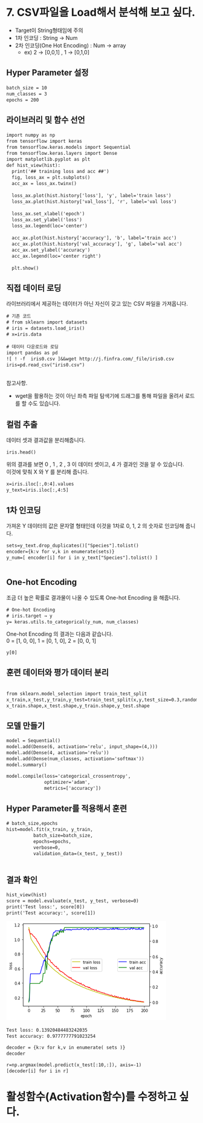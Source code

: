 # 7. CSV파일을 Load해서 분석해 보고 싶다. 
* Target이 String형태임에 주의
* 1차 인코딩 : String → Num
* 2차 인코딩(One Hot Encoding) : Num  → array  
  - ex) 2 → [0,0,1] , 1 → [0,1,0]

## Hyper Parameter 설정



```
batch_size = 10
num_classes = 3
epochs = 200
```

## 라이브러리 및 함수 선언


```
import numpy as np
from tensorflow import keras
from tensorflow.keras.models import Sequential
from tensorflow.keras.layers import Dense
import matplotlib.pyplot as plt
def hist_view(hist):
  print('## training loss and acc ##')
  fig, loss_ax = plt.subplots()
  acc_ax = loss_ax.twinx()

  loss_ax.plot(hist.history['loss'], 'y', label='train loss')
  loss_ax.plot(hist.history['val_loss'], 'r', label='val loss')

  loss_ax.set_xlabel('epoch')
  loss_ax.set_ylabel('loss')
  loss_ax.legend(loc='center')

  acc_ax.plot(hist.history['accuracy'], 'b', label='train acc')
  acc_ax.plot(hist.history['val_accuracy'], 'g', label='val acc')
  acc_ax.set_ylabel('accuracy')
  acc_ax.legend(loc='center right')

  plt.show()
```

## 직접 데이터 로딩
라이브러리에서 제공하는 데이터가 아닌 자신이 갖고 있는 CSV 파일을 가져옵니다.


```
# 기존 코드
# from sklearn import datasets
# iris = datasets.load_iris()
# x=iris.data

# 데이터 다운로드와 로딩
import pandas as pd
![ ! -f  iris0.csv ]&&wget http://j.finfra.com/_file/iris0.csv
iris=pd.read_csv("iris0.csv")


```

참고사항.
- wget을 활용하는 것이 아닌 좌측 파일 탐색기에 드래그를 통해 파일을 올려서 로드를 할 수도 있습니다.

## 컬럼 추출
데이터 셋과 결과값을 분리해줍니다.


```
iris.head()
```

위의 결과를 보면 0 , 1 , 2 , 3 이 데이터 셋이고, 4 가 결과인 것을 알 수 있습니다.<BR>
이것에 맞춰 X 와 Y 를 분리해 줍니다.


```
x=iris.iloc[:,0:4].values
y_text=iris.iloc[:,4:5]

```

## 1차 인코딩
가져온 Y 데이터의 값은 문자열 형태인데 이것을 1차로 0, 1, 2 의 숫자로 인코딩해 줍니다.


```
sets=y_text.drop_duplicates()["Species"].tolist()
encoder={k:v for v,k in enumerate(sets)}
y_num=[ encoder[i] for i in y_text["Species"].tolist() ]


```

## One-hot Encoding
조금 더 높은 확률로 결과물이 나올 수 있도록 One-hot Encoding 을 해줍니다.


```
# One-hot Encoding
# iris.target → y
y= keras.utils.to_categorical(y_num, num_classes)

```

One-hot Encoding 의 결과는 다음과 같습니다.<BR>
0 = [1, 0, 0], 1 = [0, 1, 0], 2 = [0, 0, 1]


```
y[0]
```

## 훈련 데이터와 평가 데이터 분리


```

from sklearn.model_selection import train_test_split
x_train,x_test,y_train,y_test=train_test_split(x,y,test_size=0.3,random_state=0)
x_train.shape,x_test.shape,y_train.shape,y_test.shape

```

## 모델 만들기


```
model = Sequential()
model.add(Dense(6, activation='relu', input_shape=(4,)))
model.add(Dense(4, activation='relu'))
model.add(Dense(num_classes, activation='softmax'))
model.summary()

```


```
model.compile(loss='categorical_crossentropy',
              optimizer='adam',
              metrics=['accuracy'])

```

## Hyper Parameter를 적용해서 훈련


```
# batch_size,epochs
hist=model.fit(x_train, y_train,
          batch_size=batch_size,
          epochs=epochs,
          verbose=0,
          validation_data=(x_test, y_test))


```

## 결과 확인


```
hist_view(hist)
score = model.evaluate(x_test, y_test, verbose=0)
print('Test loss:', score[0])
print('Test accuracy:', score[1])

```


    
![png](07.MLP_LoadCsv_files/07.MLP_LoadCsv_26_0.png)
    


    Test loss: 0.13920484483242035
    Test accuracy: 0.9777777791023254



```
decoder = {k:v for k,v in enumerate( sets )}
decoder
```


```
r=np.argmax(model.predict(x_test[:10,:]), axis=-1)
[decoder[i] for i in r]
```

# 활성함수(Activation함수)를 수정하고 싶다.
